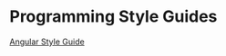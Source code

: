 # Programming Style Guides

[Angular Style Guide](https://github.com/andela/guides/blob/master/style/angular/README.md)
